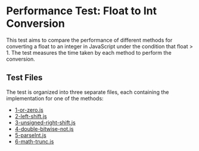 # Performance Test: Float to Int Conversion

This test aims to compare the performance of different methods for converting a float to an integer in JavaScript under the condition that float > 1. The test measures the time taken by each method to perform the conversion.

## Test Files

The test is organized into three separate files, each containing the implementation for one of the methods:

- [1-or-zero.js](1-or-zero.js)
- [2-left-shift.js](2-left-shift.js)
- [3-unsigned-right-shift.js](3-unsigned-right-shift.js)
- [4-double-bitwise-not.js](4-double-bitwise-not.js)
- [5-parseInt.js](5-parseInt.js)
- [6-math-trunc.js](6-math-trunc.js)